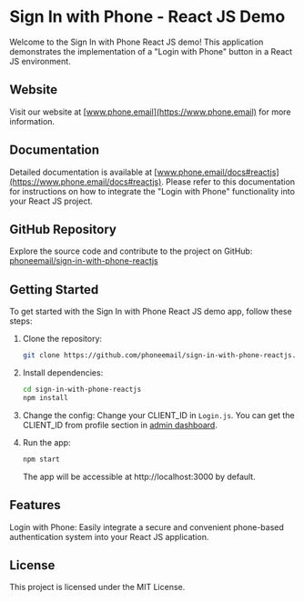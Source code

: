 # Sign In with Phone - React JS Demo

Welcome to the Sign In with Phone React JS demo! This application demonstrates the implementation of a "Login with Phone" button in a React JS environment.

## Website

Visit our website at [www.phone.email](https://www.phone.email) for more information.

## Documentation

Detailed documentation is available at [www.phone.email/docs#reactjs](https://www.phone.email/docs#reactjs). Please refer to this documentation for instructions on how to integrate the "Login with Phone" functionality into your React JS project.

## GitHub Repository

Explore the source code and contribute to the project on GitHub: [phoneemail/sign-in-with-phone-reactjs](https://github.com/phoneemail/sign-in-with-phone-reactjs)

## Getting Started

To get started with the Sign In with Phone React JS demo app, follow these steps:

1. Clone the repository:

   ```bash
   git clone https://github.com/phoneemail/sign-in-with-phone-reactjs.git
   ```
   
2. Install dependencies:
    ```bash
    cd sign-in-with-phone-reactjs
    npm install
    ```

3. Change the config:
    Change your CLIENT_ID in `Login.js`. You can get the CLIENT_ID from profile section in [admin dashboard](https://admin.phone.email).  

4. Run the app:

    ```bash
    npm start
    ```
    The app will be accessible at http://localhost:3000 by default.


## Features

Login with Phone: Easily integrate a secure and convenient phone-based authentication system into your React JS application. 



## License

This project is licensed under the MIT License.


